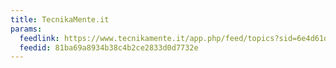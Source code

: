 ```yaml
---
title: TecnikaMente.it
params:
  feedlink: https://www.tecnikamente.it/app.php/feed/topics?sid=6e4d61d26e362fd7a1e03e5e225ab626
  feedid: 81ba69a8934b38c4b2ce2833d0d7732e
---
```

